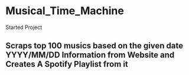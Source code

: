 # Musical_Time_Machine
Started Project
<h2>Scraps top 100 musics based on the given date YYYY/MM/DD Information from Website and Creates A Spotify Playlist from it</h2>
